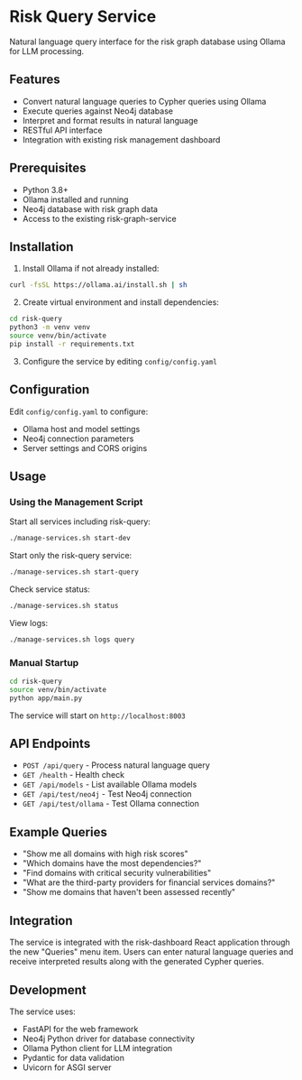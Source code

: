 # Risk Query Service

Natural language query interface for the risk graph database using Ollama for LLM processing.

## Features

- Convert natural language queries to Cypher queries using Ollama
- Execute queries against Neo4j database
- Interpret and format results in natural language
- RESTful API interface
- Integration with existing risk management dashboard

## Prerequisites

- Python 3.8+
- Ollama installed and running
- Neo4j database with risk graph data
- Access to the existing risk-graph-service

## Installation

1. Install Ollama if not already installed:
```bash
curl -fsSL https://ollama.ai/install.sh | sh
```

2. Create virtual environment and install dependencies:
```bash
cd risk-query
python3 -m venv venv
source venv/bin/activate
pip install -r requirements.txt
```

3. Configure the service by editing `config/config.yaml`

## Configuration

Edit `config/config.yaml` to configure:
- Ollama host and model settings
- Neo4j connection parameters
- Server settings and CORS origins

## Usage

### Using the Management Script

Start all services including risk-query:
```bash
./manage-services.sh start-dev
```

Start only the risk-query service:
```bash
./manage-services.sh start-query
```

Check service status:
```bash
./manage-services.sh status
```

View logs:
```bash
./manage-services.sh logs query
```

### Manual Startup

```bash
cd risk-query
source venv/bin/activate
python app/main.py
```

The service will start on `http://localhost:8003`

## API Endpoints

- `POST /api/query` - Process natural language query
- `GET /health` - Health check
- `GET /api/models` - List available Ollama models
- `GET /api/test/neo4j` - Test Neo4j connection
- `GET /api/test/ollama` - Test Ollama connection

## Example Queries

- "Show me all domains with high risk scores"
- "Which domains have the most dependencies?"
- "Find domains with critical security vulnerabilities"
- "What are the third-party providers for financial services domains?"
- "Show me domains that haven't been assessed recently"

## Integration

The service is integrated with the risk-dashboard React application through the new "Queries" menu item. Users can enter natural language queries and receive interpreted results along with the generated Cypher queries.

## Development

The service uses:
- FastAPI for the web framework
- Neo4j Python driver for database connectivity
- Ollama Python client for LLM integration
- Pydantic for data validation
- Uvicorn for ASGI server